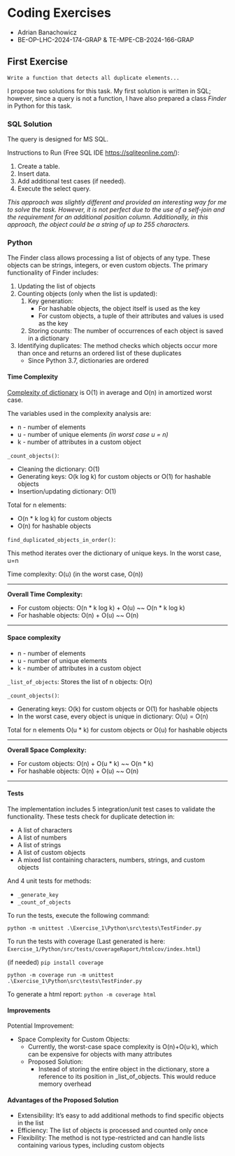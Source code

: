 # Coding Exercises
* Adrian Banachowicz
* BE-OP-LHC-2024-174-GRAP & TE-MPE-CB-2024-166-GRAP

## First Exercise
    Write a function that detects all duplicate elements...

I propose two solutions for this task.
My first solution is written in SQL; 
however, since a query is not a function, 
I have also prepared a class _Finder_ in Python for this task.
### SQL Solution

The query is designed for MS SQL.

Instructions to Run (Free SQL IDE https://sqliteonline.com/):

1. Create a table.
2. Insert data.
3. Add additional test cases (if needed).
4. Execute the select query.

_This approach was slightly different and provided an interesting
way for me to solve the task. However, it is not perfect due to
the use of a self-join and the requirement for an additional
position column. Additionally, in this approach, 
the object could be a string of up to 255 characters._

### Python

The Finder class allows processing a list of objects of any type. 
These objects can be strings, integers, or even custom objects. 
The primary functionality of Finder includes:

1. Updating the list of objects
2. Counting objects (only when the list is updated):
   1. Key generation:
      * For hashable objects, the object itself is used as the key
      * For custom objects, a tuple of their attributes and values is used as the key
   2. Storing counts: The number of occurrences of each object is saved in a dictionary
3. Identifying duplicates: The method checks which objects occur more than once and returns an ordered list of these duplicates
   * Since Python 3.7, dictionaries are ordered

#### Time Complexity
[Complexity of dictionary](https://wiki.python.org/moin/TimeComplexity) is O(1) in average and O(n) in amortized worst case.

The variables used in the complexity analysis are:
* n - number of elements
* u - number of unique elements _(in worst case u = n)_
* k - number of attributes in a custom object

`_count_objects()`:
 * Cleaning the dictionary: O(1)
 * Generating keys: O(k log k) for custom objects or O(1) for hashable objects
 * Insertion/updating dictionary: O(1)

Total for n elements:
- O(n * k log k) for custom objects
- O(n) for hashable objects

`find_duplicated_objects_in_order()`:

This method iterates over the dictionary of unique keys. In the worst case, u=n

Time complexity: O(u) (in the worst case, O(n))

---

**Overall Time Complexity:**
* For custom objects: O(n * k log k) + O(u) ~~ O(n * k log k)
* For hashable objects: O(n) + O(u) ~~ O(n)

---

#### Space complexity
* n - number of elements
* u - number of unique elements
* k - number of attributes in a custom object

`_list_of_objects`:
Stores the list of n objects: O(n)

`_count_objects()`:
 * Generating keys: O(k) for custom objects or O(1) for hashable objects
 * In the worst case, every object is unique in dictionary: O(u) = O(n)

Total for n elements O(u * k) for custom objects or O(u) for hashable objects

---

**Overall Space Complexity:**
* For custom objects: O(n) + O(u * k) ~~ O(n * k)
* For hashable objects: O(n) + O(u) ~~ O(n)

---

#### Tests
The implementation includes 5 integration/unit test cases to validate the functionality. These tests check for duplicate detection in:

- A list of characters
- A list of numbers
- A list of strings
- A list of custom objects
- A mixed list containing characters, numbers, strings, and custom objects

And 4 unit tests for methods:
- `_generate_key`
- `_count_of_objects`

To run the tests, execute the following command:

`python -m unittest .\Exercise_1\Python\src\tests\TestFinder.py`

To run the tests with coverage (Last generated is here: `Exercise_1/Python/src/tests/coverageRaport/htmlcov/index.html`)

(if needed) `pip install coverage` 

`python -m coverage run -m unittest .\Exercise_1\Python\src\tests\TestFinder.py`

To generate a html report:
`python -m coverage html`

#### Improvements
Potential Improvement:
* Space Complexity for Custom Objects:
   * Currently, the worst-case space complexity is O(n)+O(u⋅k), which can be expensive for objects with many attributes
   * Proposed Solution: 
     * Instead of storing the entire object in the dictionary, store a reference to its position in _list_of_objects. This would reduce memory overhead
#### Advantages of the Proposed Solution
* Extensibility: It’s easy to add additional methods to find specific objects in the list
* Efficiency: The list of objects is processed and counted only once
* Flexibility: The method is not type-restricted and can handle lists containing various types, including custom objects